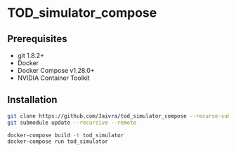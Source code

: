 # TOD_simulator_compose
## Prerequisites
- git 1.8.2+
- Docker
- Docker Compose v1.28.0+ 
- NVIDIA Container Toolkit
## Installation
```sh
git clone https://github.com/Jaivra/tod_simulator_compose --recurse-submodules
git submodule update --recursive --remote
```
```sh
docker-compose build -t tod_simulator
docker-compose run tod_simulator
```
